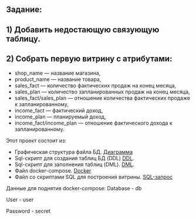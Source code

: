 ## Задание:
## 1) Добавить недостающую связующую таблицу.
## 2) Собрать первую витрину с атрибутами:
 - shop_name — название магазина,
 - product_name — название товара,
 - sales_fact — количество фактических продаж на конец месяца,
 - sales_plan — количество запланированных продаж на конец месяца,
 - sales_fact/sales_plan — отношение количества фактических продаже к запланированному,
 - income_fact — фактический доход,
 - income_plan — планируемый доход,
 - income_fact/income_plan — отношение фактического дохода к запланированному.

Этот проект состоит из:
 - Графическая структура файла БД.
	[Диаграмма](diagram.jpg)
 - Sql-cкрипт для создания таблиц БД (DDL)
	[DDL](database\DDL\DDL.sql).
 - Sql-cкрипт для заполнения таблиц (DML).
	[DML](database\DML\DML.sql).
 - Файл docker-compose.
	[Docker](docker-compose.yml)
 - Файл со скриптами SQL для построения витрины.
	[SQL-запрос](SQL_Script.sql)
 
 Данные для поднятия docker-compose:
 Database - db 
 
 User - user
 
 Password - secret